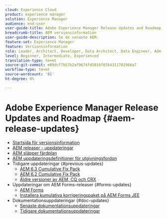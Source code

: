 ```yaml
---
cloud: Experience Cloud
product: experience manager
solution: Experience Manager
audience: end-user
user-guide-title: Adobe Experience Manager Release Updates and Roadmap
breadcrumb-title: AEM versionsinformation
user-guide-description: Se de senaste AEM.
feature-set: Experience Manager
feature: Versionsinformation
role: Leader, Architect, Developer, Data Architect, Data Engineer, Administrator, Business Practitioner
level: Beginner, Intermediate, Experienced
translation-type: tm+mt
source-git-commit: e89dcf7b57b2af9674fd5016f0764311702966a7
workflow-type: tm+mt
source-wordcount: '81'
ht-degree: 0%

---
```



# Adobe Experience Manager Release Updates and Roadmap {#aem-release-updates}

+ [Startsida för versionsinformation](home.md)
+ [AEM releaser - uppdateringar](aem-releases-updates.md)
+ [AEM släpper färdplan](update-releases-roadmap.md)
+ [AEM uppdateringsdefinitioner för utgivningsfordon](update-release-vehicle-definitions.md)
+ Tidigare uppdateringar {#previous-updates}
   + [AEM 6.3 Cumulative Fix Pack](release-notes-aem-6-3-cumulative-fix-pack.md)
   + [AEM 6.2 Cumulative Fix Pack](release-notes-aem-6-2-cumulative-fix-pack.md)
   + [Äldre versioner av AEM, CQ och CRX](aem-previous-versions.md)
+ Uppdateringar om AEM Forms-releaser {#forms-updates}
   + [AEM Forms](aem-forms-releases.md)
   + [Installera kumulativa korrigeringspaket på AEM Forms JEE](install-cfp-aem-forms-jee.md)
+ Dokumentationsuppdateringar {#doc-updates}
   + [Senaste dokumentationsuppdateringar](documentation-updates.md)
   + [Tidigare dokumentationsuppdateringar](previous-documentation-updates.md)
